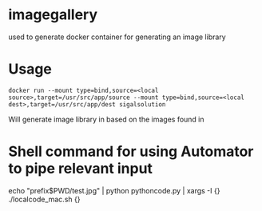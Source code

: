 # imagegallery
used to generate docker container for generating an image library

# Usage
```
docker run --mount type=bind,source=<local source>,target=/usr/src/app/source --mount type=bind,source=<local dest>,target=/usr/src/app/dest sigalsolution
```
Will generate image library in <local dest> based on the images found in <local source>

# Shell command for using Automator to pipe relevant input

echo "prefix$PWD/test.jpg" | python pythoncode.py | xargs -I {} ./localcode_mac.sh {}
